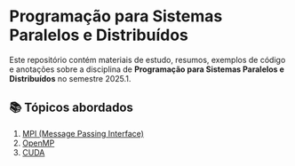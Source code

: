 # Programação para Sistemas Paralelos e Distribuídos

Este repositório contém materiais de estudo, resumos, exemplos de código e anotações sobre a disciplina de **Programação para Sistemas Paralelos e Distribuídos** no semestre 2025.1.

## 📚 Tópicos abordados

1. [MPI (Message Passing Interface)]()
2. [OpenMP](opemp/README.md)
3. [CUDA]()